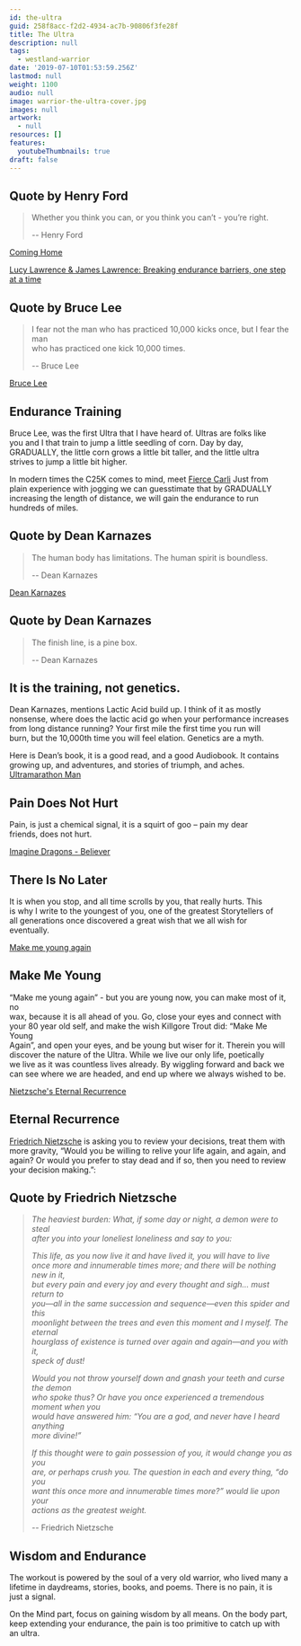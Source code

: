 ```yaml
---
id: the-ultra
guid: 258f8acc-f2d2-4934-ac7b-90806f3fe28f
title: The Ultra
description: null
tags:
  - westland-warrior
date: '2019-07-10T01:53:59.256Z'
lastmod: null
weight: 1100
audio: null
image: warrior-the-ultra-cover.jpg
images: null
artwork:
  - null
resources: []
features:
  youtubeThumbnails: true
draft: false
---
```


## Quote by Henry Ford

> Whether you think you can, or you think you can’t - you’re right.
>
> \-- Henry Ford

[Coming Home](https://www.youtube.com/watch?v=k84QxVJd0tI "Play Video")

[Lucy Lawrence & James Lawrence: Breaking endurance barriers, one step at a time](https://www.youtube.com/watch?v=WnoziOPQ3HA "Play Video")

## Quote by Bruce Lee

> I fear not the man who has practiced 10,000 kicks once, but I fear the man\
> who has practiced one kick 10,000 times.
>
> \-- Bruce Lee

[Bruce Lee](https://www.youtube.com/watch?v=-U5zA7gNPKo "Play Video")

## Endurance Training

Bruce Lee, was the first Ultra that I have heard of. Ultras are folks like\
you and I that train to jump a little seedling of corn. Day by day,\
GRADUALLY, the little corn grows a little bit taller, and the little ultra\
strives to jump a little bit higher.

In modern times the C25K comes to mind, meet [Fierce Carli](http://carlifierce.com/10-k-downloads/) Just from\
plain experience with jogging we can guesstimate that by GRADUALLY\
increasing the length of distance, we will gain the endurance to run\
hundreds of miles.

## Quote by Dean Karnazes

> The human body has limitations. The human spirit is boundless.
>
> \-- Dean Karnazes

[Dean Karnazes](https://www.youtube.com/watch?v=Mtp65SWoyWc "Play Video")

## Quote by Dean Karnazes

> The finish line, is a pine box.
>
> \-- Dean Karnazes

## It is the training, not genetics.

Dean Karnazes, mentions Lactic Acid build up. I think of it as mostly\
nonsense, where does the lactic acid go when your performance increases\
from long distance running? Your first mile the first time you run will\
burn, but the 10,000th time you will feel elation. Genetics are a myth.

Here is Dean’s book, it is a good read, and a good Audiobook. It contains\
growing up, and adventures, and stories of triumph, and aches.\
[Ultramarathon Man](https://www.audible.com/pd/Ultramarathon-Man-Audiobook/B002VA3GIU)

## Pain Does Not Hurt

Pain, is just a chemical signal, it is a squirt of goo – pain my dear\
friends, does not hurt.

[Imagine Dragons - Believer](https://www.youtube.com/watch?v=7wtfhZwyrcc "Play Video")

## There Is No Later

It is when you stop, and all time scrolls by you, that really hurts. This\
is why I write to the youngest of you, one of the greatest Storytellers of\
all generations once discovered a great wish that we all wish for\
eventually.

[Make me young again](https://www.youtube.com/watch?v=wxmRulRQsLc "Play Video")

## Make Me Young

“Make me young again” - but you are young now, you can make most of it, no\
wax, because it is all ahead of you. Go, close your eyes and connect with\
your 80 year old self, and make the wish Killgore Trout did: “Make Me Young\
Again”, and open your eyes, and be young but wiser for it. Therein you will\
discover the nature of the Ultra. While we live our only life, poetically\
we live as it was countless lives already. By wiggling forward and back we\
can see where we are headed, and end up where we always wished to be.

[Nietzsche's Eternal Recurrence](https://www.youtube.com/watch?v=EknD3KRtgDk "Play Video")

## Eternal Recurrence

[Friedrich Nietzsche](https://en.wikipedia.org/wiki/Friedrich_Nietzsche) is asking you to review your decisions, treat them with more gravity, “Would you be willing to relive your life again, and again, and again? Or would you prefer to stay dead and if so, then you need to review your decision making.”:

## Quote by Friedrich Nietzsche

> *The heaviest burden: What, if some day or night, a demon were to steal\
> after you into your loneliest loneliness and say to you:*
>
> *This life, as you now live it and have lived it, you will have to live\
> once more and innumerable times more; and there will be nothing new in it,\
> but every pain and every joy and every thought and sigh… must return to\
> you—all in the same succession and sequence—even this spider and this\
> moonlight between the trees and even this moment and I myself. The eternal\
> hourglass of existence is turned over again and again—and you with it,\
> speck of dust!*
>
> *Would you not throw yourself down and gnash your teeth and curse the demon\
> who spoke thus? Or have you once experienced a tremendous moment when you\
> would have answered him: “You are a god, and never have I heard anything\
> more divine!”*
>
> *If this thought were to gain possession of you, it would change you as you\
> are, or perhaps crush you. The question in each and every thing, “do you\
> want this once more and innumerable times more?” would lie upon your\
> actions as the greatest weight.*
>
> \-- Friedrich Nietzsche

## Wisdom and Endurance

The workout is powered by the soul of a very old warrior, who lived many a\
lifetime in daydreams, stories, books, and poems. There is no pain, it is\
just a signal.

On the Mind part, focus on gaining wisdom by all means. On the body part,\
keep extending your endurance, the pain is too primitive to catch up with\
an ultra.
